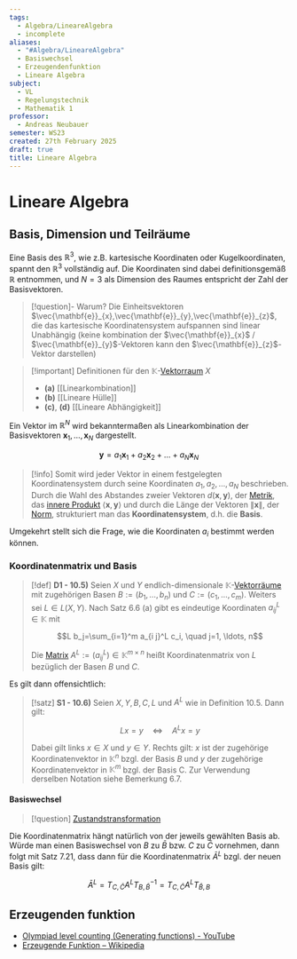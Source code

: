 ```yaml
---
tags:
  - Algebra/LineareAlgebra
  - incomplete
aliases:
  - "#Algebra/LineareAlgebra"
  - Basiswechsel
  - Erzeugendenfunktion
  - Lineare Algebra
subject:
  - VL
  - Regelungstechnik
  - Mathematik 1
professor:
  - Andreas Neubauer
semester: WS23
created: 27th February 2025
draft: true
title: Lineare Algebra
---
```

 

# Lineare Algebra

## Basis, Dimension und Teilräume

Eine Basis des $\mathbb{R}^3$, wie z.B. kartesische Koordinaten oder Kugelkoordinaten, spannt den $\mathbb{R}^3$ vollständig auf. Die Koordinaten sind dabei definitionsgemäß $\mathbb{R}$ entnommen, und $N=3$ als Dimension des Raumes entspricht der Zahl der Basisvektoren.

> [!question]- Warum?
> Die Einheitsvektoren $\vec{\mathbf{e}}_{x},\vec{\mathbf{e}}_{y},\vec{\mathbf{e}}_{z}$, die das kartesische Koordinatensystem aufspannen sind linear Unabhängig (keine kombination der $\vec{\mathbf{e}}_{x}$ / $\vec{\mathbf{e}}_{y}$-Vektoren kann den $\vec{\mathbf{e}}_{z}$-Vektor darstellen)

> [!important] Definitionen für den $\mathbb{K}$-[Vektorraum](Algebra/Vektorraum.md) $X$
>
> - **(a)** [[Linearkombination]]
> - **(b)** [[Lineare Hülle]]
> - **(c)**, **(d)** [[Lineare Abhängigkeit]]

Ein Vektor im $\mathbb{R}^N$ wird bekanntermaßen als Linearkombination der Basisvektoren $\mathbf{x}_1, \ldots, \mathbf{x}_N$ dargestellt.

$$\mathbf{y}=a_1 \mathbf{x}_1+a_2 \mathbf{x}_2+\ldots+a_N \mathbf{x}_N$$

> [!info] Somit wird jeder Vektor in einem festgelegten Koordinatensystem durch seine Koordinaten $a_1, a_2, \ldots, a_N$ beschrieben.
> Durch die Wahl des Abstandes zweier Vektoren $d(\mathbf{x}, \mathbf{y})$, der [Metrik](Metrischer%20Raum.md), das [innere Produkt](Skalarprodukt.md) $\langle\mathbf{x}, \mathbf{y}\rangle$ und durch die Länge der Vektoren $\|\mathbf{x}\|$, der [Norm](Norm.md), strukturiert man das **Koordinatensystem**, d.h. die **Basis**.
> 

Umgekehrt stellt sich die Frage, wie die Koordinaten $a_i$ bestimmt werden können.

### Koordinatenmatrix und Basis

> [!def] **D1 - 10.5)** Seien $X$ und $Y$ endlich-dimensionale $\mathbb{K}$-[Vektorräume](Vektorraum.md) mit zugehörigen Basen $B:=\left(b_1, \ldots, b_n\right)$ und $C:=\left(c_1, \ldots, c_m\right)$. Weiters sei $L \in L(X, Y)$.
> Nach Satz 6.6 (a) gibt es eindeutige Koordinaten $a_{i j}^L \in \mathbb{K}$ mit
> 
> $$L b_j=\sum_{i=1}^m a_{i j}^L c_i, \quad j=1, \ldots, n$$
> 
> Die [Matrix](Matrix.md) $A^L:=\left(a_{i j}^L\right) \in \mathbb{K}^{m \times n}$ heißt Koordinatenmatrix von $L$ bezüglich der Basen $B$ und $C$.

Es gilt dann offensichtlich:

> [!satz] **S1 - 10.6)** Seien $X, Y, B, C, L$ und $A^L$ wie in Definition 10.5. Dann gilt:
> 
> $$L x=y \quad \Longleftrightarrow \quad A^L x=y$$
> 
> Dabei gilt links $x \in X$ und $y \in Y$. Rechts gilt: $x$ ist der zugehörige Koordinatenvektor in $\mathbb{K}^n$ bzgl. der Basis $B$ und $y$ der zugehörige Koordinatenvektor in $\mathbb{K}^m$ bzgl. der Basis C. Zur Verwendung derselben Notation siehe Bemerkung 6.7.

#### Basiswechsel

> [!question] [Zustandstransformation](../../Systemtheorie/Zustandstransformation.md)

Die Koordinatenmatrix hängt natürlich von der jeweils gewählten Basis ab. Würde man einen Basiswechsel von $B$ zu $\bar{B}$ bzw. $C$ zu $\bar{C}$ vornehmen, dann folgt mit Satz 7.21, dass dann für die Koordinatenmatrix $\bar{A}^L$ bzgl. der neuen Basis gilt:

$$\bar{A}^L=T_{C, \bar{C}} A^L T_{B, \bar{B}}^{-1}=T_{C, \bar{C}} A^L T_{\bar{B}, B}$$

## Erzeugenden funktion

- [Olympiad level counting (Generating functions) - YouTube](https://www.youtube.com/watch?v=bOXCLR3Wric)
- [Erzeugende Funktion – Wikipedia](https://de.wikipedia.org/wiki/Erzeugende_Funktion)

